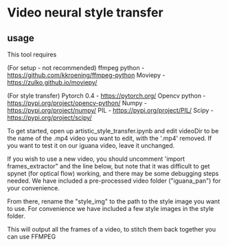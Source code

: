 # Video neural style transfer

## usage

This tool requires

(For setup - not recommended)
ffmpeg python - https://github.com/kkroening/ffmpeg-python
Moviepy - https://zulko.github.io/moviepy/

(For style transfer)
Pytorch 0.4 - https://pytorch.org/
Opencv python - https://pypi.org/project/opencv-python/
Numpy - https://pypi.org/project/numpy/
PIL - https://pypi.org/project/PIL/
Scipy - https://pypi.org/project/scipy/

To get started, open up artistic_style_transfer.ipynb and edit videoDir to be the name of the .mp4 video you want to edit, with the '.mp4' removed. If you want to test it on our iguana video, leave it unchanged. 

If you wish to use a new video, you should uncomment 'import frames_extractor" and the line below, but note that it was difficult to get spynet (for optical flow) working, and there may be some debugging steps needed. We have included a pre-processed video folder ("iguana_pan") for your convenience. 

From there, rename the "style_img" to the path to the style image you want to use. For convenience we have included a few style images in the style folder. 


This will output all the frames of a video, to stitch them back together you can use FFMPEG
